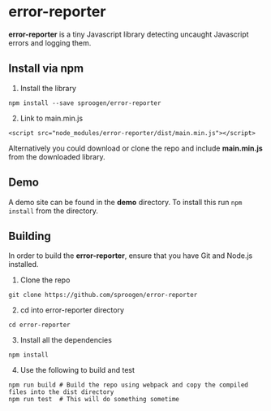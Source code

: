 # error-reporter
**error-reporter** is a tiny Javascript library detecting uncaught Javascript errors and logging them.

## Install via npm
1. Install the library
```
npm install --save sproogen/error-reporter
```
2. Link to main.min.js
```
<script src="node_modules/error-reporter/dist/main.min.js"></script>
```

Alternatively you could download or clone the repo and include **main.min.js** from the downloaded library.

## Demo
A demo site can be found in the **demo** directory.
To install this run `npm install` from the directory.

## Building
In order to build the **error-reporter**, ensure that you have Git and Node.js installed.

1. Clone the repo
```
git clone https://github.com/sproogen/error-reporter
```
2. cd into error-reporter directory
```
cd error-reporter
```
3. Install all the dependencies
```
npm install
```
4. Use the following to build and test
```
npm run build # Build the repo using webpack and copy the compiled files into the dist directory
npm run test  # This will do something sometime
```
